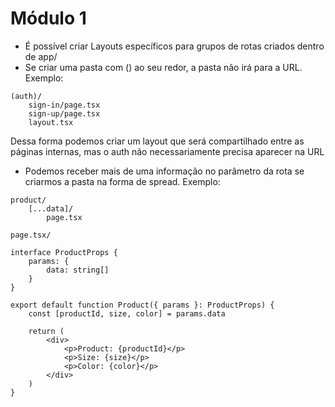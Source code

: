 # Módulo 1

- É possível criar Layouts específicos para grupos de rotas criados dentro de app/
- Se criar uma pasta com () ao seu redor, a pasta não irá para a URL. 
Exemplo:
```
(auth)/
    sign-in/page.tsx
    sign-up/page.tsx
    layout.tsx
```
Dessa forma podemos criar um layout que será compartilhado entre as páginas internas, mas o auth não necessariamente precisa aparecer na URL
- Podemos receber mais de uma informação no parâmetro da rota se criarmos a pasta na forma de spread.
Exemplo:
```
product/
    [...data]/
        page.tsx
```
```
page.tsx/

interface ProductProps {
    params: {
        data: string[]
    }
}

export default function Product({ params }: ProductProps) {
    const [productId, size, color] = params.data

    return (
        <div>
            <p>Product: {productId}</p>
            <p>Size: {size}</p>
            <p>Color: {color}</p>
        </div>
    )
}
```
